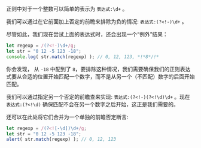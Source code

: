 正则中对于一个整数可以简单的表示为 `表达式:\d+` 。

我们可以通过在它前面加上否定的前瞻来排除为负的情况: `表达式:(?<!-)\d+` 。

尽管如此，我们现在尝试上面的表达式时，还会出现一个“例外”结果：

```js run
let regexp = /(?<!-)\d+/g;
let str = "0 12 -5 123 -18";
console.log( str.match(regexp) ); // 0, 12, 123, *!*8*/!*
```

你会发现， 从 `-18` 中配到了 `8`，要排除这种情况，我们需要确保我们的正则表达式要从合适的位置开始匹配一个数字，而不是从另一个（不匹配）数字的后面开始匹配。

我们可以通过指定另一个否定的前瞻查来实现: `表达式:(?<!-)(?<!\d)\d+` 。现在 `表达式:(?<!\d)` 确保匹配不会在另一个数字之后开始，这正是我们需要的。

还可以在此处将它们合并为一个单独的前瞻否定断言:

```js run
let regexp = /(?<![-\d])\d+/g;
let str = "0 12 -5 123 -18";
alert( str.match(regexp) ); // 0, 12, 123
```